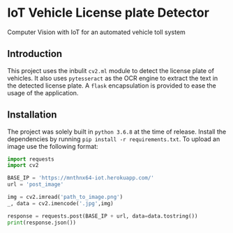 # IoT Vehicle License plate Detector

Computer Vision with IoT for an automated vehicle toll system

## Introduction

This project uses the inbulit `cv2.ml` module to detect the license plate of vehicles. It also uses `pytesseract` as the OCR engine to extract the text in the detected license plate. A `flask` encapsulation is provided to ease the usage of the application.

## Installation

The project was solely built in `python 3.6.8` at the time of release. Install the dependencies by running `pip install -r requirements.txt`.
To upload an image use the following format:

```python
import requests
import cv2

BASE_IP = 'https://mnthnx64-iot.herokuapp.com/'
url = 'post_image'

img = cv2.imread('path_to_image.png')
_, data = cv2.imencode('.jpg',img)

response = requests.post(BASE_IP + url, data=data.tostring())
print(response.json())
```
